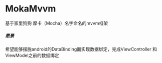 # MokaMvvm
基于家里狗狗 摩卡（Mocha）名字命名的mvvm框架



##### 愿景

希望能够摆脱android的DataBinding而实现数据绑定，完成ViewController 和 ViewModel之前的数据绑定